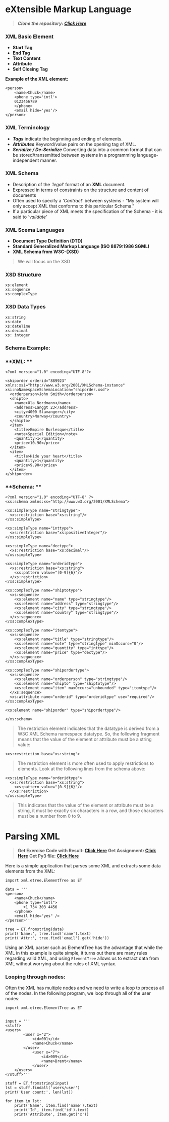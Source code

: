 # eXtensible Markup Language

>***Clone the repository: [Click Here](https://github.com/ahnafpie/Working-with-web-data-.xml-in-python3.git)***


### XML Basic Element

* **Start Tag**
* **End Tag**
* **Text Content**
* **Attribute**
* **Self Closing Tag**

**Example of the XML element:**
```
<person>
    <name>Chuck</name>
    <phone type='intl'>
    0123456789
    </phone>
    <email hide='yes'/>
</person>
```
### XML Terminology

* ***Tags*** indicate the beginning and ending of elements.
* ***Attributes*** Keyword/value pairs on the opening tag of XML.
* ***Serialize / De-Serialize*** Converting data into a common format that can be stored/transsmitted between systems in a programming language-independent manner.

### XML Schema

* Description of the *'legal'* format of an **XML** document.
* Expressed in terms of constraints on the structure and content of documents
* Often used to specify a *'Contract'* between systems - "My system will only accept XML that conforms to this particular Schema."
* If a particular piece of XML meets the specification of the Schema - it is said to *'validate'*

### XML Scema Languages

* **Document Type Definition (DTD)**
* **Standard Generalized Markup Language (ISO 8879:1986 SGML)**
* **XML Schema from W3C-(XSD)**

>We will focus on the XSD

### XSD Structure

```
xs:element
xs:sequence
xs:complexType
```

### XSD Data Types

```
xs:string
xs:date
xs:dateTime
xs:decimal
xs: integer
```

### Schema Example:


### **XML: **
```
<?xml version="1.0" encoding="UTF-8"?>

<shiporder orderid="889923"
xmlns:xsi="http://www.w3.org/2001/XMLSchema-instance"
xsi:noNamespaceSchemaLocation="shiporder.xsd">
  <orderperson>John Smith</orderperson>
  <shipto>
    <name>Ola Nordmann</name>
    <address>Langgt 23</address>
    <city>4000 Stavanger</city>
    <country>Norway</country>
  </shipto>
  <item>
    <title>Empire Burlesque</title>
    <note>Special Edition</note>
    <quantity>1</quantity>
    <price>10.90</price>
  </item>
  <item>
    <title>Hide your heart</title>
    <quantity>1</quantity>
    <price>9.90</price>
  </item>
</shiporder>

```

### **Schema: **
```
<?xml version="1.0" encoding="UTF-8" ?>
<xs:schema xmlns:xs="http://www.w3.org/2001/XMLSchema">

<xs:simpleType name="stringtype">
  <xs:restriction base="xs:string"/>
</xs:simpleType>

<xs:simpleType name="inttype">
  <xs:restriction base="xs:positiveInteger"/>
</xs:simpleType>

<xs:simpleType name="dectype">
  <xs:restriction base="xs:decimal"/>
</xs:simpleType>

<xs:simpleType name="orderidtype">
  <xs:restriction base="xs:string">
    <xs:pattern value="[0-9]{6}"/>
  </xs:restriction>
</xs:simpleType>

<xs:complexType name="shiptotype">
  <xs:sequence>
    <xs:element name="name" type="stringtype"/>
    <xs:element name="address" type="stringtype"/>
    <xs:element name="city" type="stringtype"/>
    <xs:element name="country" type="stringtype"/>
  </xs:sequence>
</xs:complexType>

<xs:complexType name="itemtype">
  <xs:sequence>
    <xs:element name="title" type="stringtype"/>
    <xs:element name="note" type="stringtype" minOccurs="0"/>
    <xs:element name="quantity" type="inttype"/>
    <xs:element name="price" type="dectype"/>
  </xs:sequence>
</xs:complexType>

<xs:complexType name="shipordertype">
  <xs:sequence>
    <xs:element name="orderperson" type="stringtype"/>
    <xs:element name="shipto" type="shiptotype"/>
    <xs:element name="item" maxOccurs="unbounded" type="itemtype"/>
  </xs:sequence>
  <xs:attribute name="orderid" type="orderidtype" use="required"/>
</xs:complexType>

<xs:element name="shiporder" type="shipordertype"/>

</xs:schema>
```
>The restriction element indicates that the datatype is derived from a W3C XML Schema namespace datatype. So, the following fragment means that the value of the element or attribute must be a string value:
```
<xs:restriction base="xs:string">
```
>The restriction element is more often used to apply restrictions to elements. Look at the following lines from the schema above:

```
<xs:simpleType name="orderidtype">
  <xs:restriction base="xs:string">
    <xs:pattern value="[0-9]{6}"/>
  </xs:restriction>
</xs:simpleType>
```
>This indicates that the value of the element or attribute must be a string, it must be exactly six characters in a row, and those characters must be a number from 0 to 9.



# Parsing XML

>**Get Exercise Code with Result: [Click Here](https://github.com/ahnafpie/Working-with-web-data-.xml-in-python3/blob/master/exercise_xml.ipynb)**
>**Get Assignment: [Click Here](https://github.com/ahnafpie/Working-with-web-data-.xml-in-python3/blob/master/Assignment_xml.ipynb)**
>**Get Py3 file: [Click Here](https://github.com/ahnafpie/Working-with-web-data-.xml-in-python3/commit/def54ddc8cc53254074f84fc78790163c83d0ad6)**

Here is a simple application that parses some XML and extracts some data elements
from the XML:

```
import xml.etree.ElementTree as ET

data = '''
<person>
    <name>Chuck</name>
    <phone type="intl">
        +1 734 303 4456
    </phone>
    <email hide="yes" />
</person>'''

tree = ET.fromstring(data)
print('Name:', tree.find('name').text)
print('Attr:', tree.find('email').get('hide'))
```
Using an XML parser such as ElementTree has the advantage that while the XML in this example is quite simple, it turns out there are many rules regarding valid XML, and using ```ElementTree``` allows us to extract data from XML without worrying about the rules of XML syntax.

### Looping through nodes:

Often the XML has multiple nodes and we need to write a loop to process all of
the nodes. In the following program, we loop through all of the user nodes:
```
import xml.etree.ElementTree as ET


input = '''
<stuff>
<users>
        <user x="2">
            <id>001</id>
            <name>Chuck</name>
        </user>
            <user x="7">
                <id>009</id>
                <name>Brent</name>
            </user>
    </users>
</stuff>'''

stuff = ET.fromstring(input)
lst = stuff.findall('users/user')
print('User count:', len(lst))

for item in lst:
    print('Name', item.find('name').text)
    print('Id', item.find('id').text)
    print('Attribute', item.get('x'))
```
